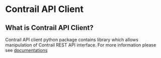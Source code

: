 # Contrail API Client

## What is Contrail API Client?

Contrail API client python package contains library which allows manipulation
of Contrail REST API interface. For more information please see
[documentations](https://github.com/Juniper/contrail-controller/wiki/Contrail-API)
